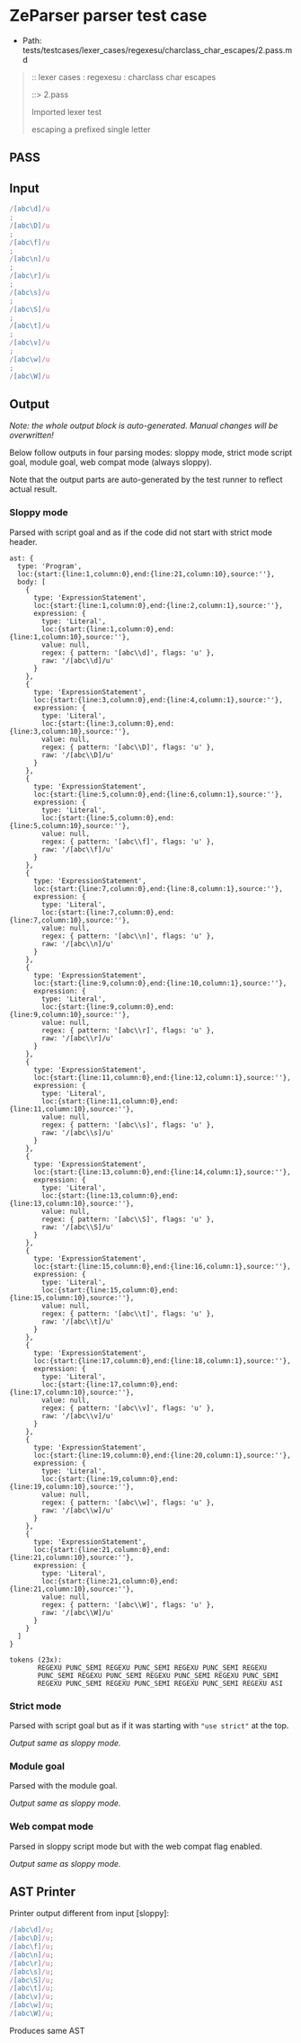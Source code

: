 # ZeParser parser test case

- Path: tests/testcases/lexer_cases/regexesu/charclass_char_escapes/2.pass.md

> :: lexer cases : regexesu : charclass char escapes
>
> ::> 2.pass
>
> Imported lexer test
>
> escaping a prefixed single letter

## PASS

## Input

`````js
/[abc\d]/u
;
/[abc\D]/u
;
/[abc\f]/u
;
/[abc\n]/u
;
/[abc\r]/u
;
/[abc\s]/u
;
/[abc\S]/u
;
/[abc\t]/u
;
/[abc\v]/u
;
/[abc\w]/u
;
/[abc\W]/u
`````

## Output

_Note: the whole output block is auto-generated. Manual changes will be overwritten!_

Below follow outputs in four parsing modes: sloppy mode, strict mode script goal, module goal, web compat mode (always sloppy).

Note that the output parts are auto-generated by the test runner to reflect actual result.

### Sloppy mode

Parsed with script goal and as if the code did not start with strict mode header.

`````
ast: {
  type: 'Program',
  loc:{start:{line:1,column:0},end:{line:21,column:10},source:''},
  body: [
    {
      type: 'ExpressionStatement',
      loc:{start:{line:1,column:0},end:{line:2,column:1},source:''},
      expression: {
        type: 'Literal',
        loc:{start:{line:1,column:0},end:{line:1,column:10},source:''},
        value: null,
        regex: { pattern: '[abc\\d]', flags: 'u' },
        raw: '/[abc\\d]/u'
      }
    },
    {
      type: 'ExpressionStatement',
      loc:{start:{line:3,column:0},end:{line:4,column:1},source:''},
      expression: {
        type: 'Literal',
        loc:{start:{line:3,column:0},end:{line:3,column:10},source:''},
        value: null,
        regex: { pattern: '[abc\\D]', flags: 'u' },
        raw: '/[abc\\D]/u'
      }
    },
    {
      type: 'ExpressionStatement',
      loc:{start:{line:5,column:0},end:{line:6,column:1},source:''},
      expression: {
        type: 'Literal',
        loc:{start:{line:5,column:0},end:{line:5,column:10},source:''},
        value: null,
        regex: { pattern: '[abc\\f]', flags: 'u' },
        raw: '/[abc\\f]/u'
      }
    },
    {
      type: 'ExpressionStatement',
      loc:{start:{line:7,column:0},end:{line:8,column:1},source:''},
      expression: {
        type: 'Literal',
        loc:{start:{line:7,column:0},end:{line:7,column:10},source:''},
        value: null,
        regex: { pattern: '[abc\\n]', flags: 'u' },
        raw: '/[abc\\n]/u'
      }
    },
    {
      type: 'ExpressionStatement',
      loc:{start:{line:9,column:0},end:{line:10,column:1},source:''},
      expression: {
        type: 'Literal',
        loc:{start:{line:9,column:0},end:{line:9,column:10},source:''},
        value: null,
        regex: { pattern: '[abc\\r]', flags: 'u' },
        raw: '/[abc\\r]/u'
      }
    },
    {
      type: 'ExpressionStatement',
      loc:{start:{line:11,column:0},end:{line:12,column:1},source:''},
      expression: {
        type: 'Literal',
        loc:{start:{line:11,column:0},end:{line:11,column:10},source:''},
        value: null,
        regex: { pattern: '[abc\\s]', flags: 'u' },
        raw: '/[abc\\s]/u'
      }
    },
    {
      type: 'ExpressionStatement',
      loc:{start:{line:13,column:0},end:{line:14,column:1},source:''},
      expression: {
        type: 'Literal',
        loc:{start:{line:13,column:0},end:{line:13,column:10},source:''},
        value: null,
        regex: { pattern: '[abc\\S]', flags: 'u' },
        raw: '/[abc\\S]/u'
      }
    },
    {
      type: 'ExpressionStatement',
      loc:{start:{line:15,column:0},end:{line:16,column:1},source:''},
      expression: {
        type: 'Literal',
        loc:{start:{line:15,column:0},end:{line:15,column:10},source:''},
        value: null,
        regex: { pattern: '[abc\\t]', flags: 'u' },
        raw: '/[abc\\t]/u'
      }
    },
    {
      type: 'ExpressionStatement',
      loc:{start:{line:17,column:0},end:{line:18,column:1},source:''},
      expression: {
        type: 'Literal',
        loc:{start:{line:17,column:0},end:{line:17,column:10},source:''},
        value: null,
        regex: { pattern: '[abc\\v]', flags: 'u' },
        raw: '/[abc\\v]/u'
      }
    },
    {
      type: 'ExpressionStatement',
      loc:{start:{line:19,column:0},end:{line:20,column:1},source:''},
      expression: {
        type: 'Literal',
        loc:{start:{line:19,column:0},end:{line:19,column:10},source:''},
        value: null,
        regex: { pattern: '[abc\\w]', flags: 'u' },
        raw: '/[abc\\w]/u'
      }
    },
    {
      type: 'ExpressionStatement',
      loc:{start:{line:21,column:0},end:{line:21,column:10},source:''},
      expression: {
        type: 'Literal',
        loc:{start:{line:21,column:0},end:{line:21,column:10},source:''},
        value: null,
        regex: { pattern: '[abc\\W]', flags: 'u' },
        raw: '/[abc\\W]/u'
      }
    }
  ]
}

tokens (23x):
       REGEXU PUNC_SEMI REGEXU PUNC_SEMI REGEXU PUNC_SEMI REGEXU
       PUNC_SEMI REGEXU PUNC_SEMI REGEXU PUNC_SEMI REGEXU PUNC_SEMI
       REGEXU PUNC_SEMI REGEXU PUNC_SEMI REGEXU PUNC_SEMI REGEXU ASI
`````

### Strict mode

Parsed with script goal but as if it was starting with `"use strict"` at the top.

_Output same as sloppy mode._

### Module goal

Parsed with the module goal.

_Output same as sloppy mode._

### Web compat mode

Parsed in sloppy script mode but with the web compat flag enabled.

_Output same as sloppy mode._

## AST Printer

Printer output different from input [sloppy]:

````js
/[abc\d]/u;
/[abc\D]/u;
/[abc\f]/u;
/[abc\n]/u;
/[abc\r]/u;
/[abc\s]/u;
/[abc\S]/u;
/[abc\t]/u;
/[abc\v]/u;
/[abc\w]/u;
/[abc\W]/u;
````

Produces same AST
